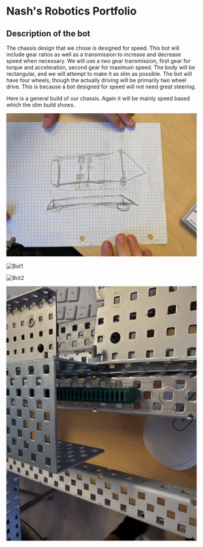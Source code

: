# Nash's Robotics Portfolio

## Description of the bot

The chassis design that we chose is designed for speed. This bot will include gear ratios as well as a transmission to increase and decrease speed when necessary. We will use a two gear transmission, first gear for torque and acceleration, second gear for maximum speed. The body will be rectangular, and we will attempt to make it as slim as possible. The bot will have four wheels, though the actually driving will be primarily two wheel drive. This is because a bot designed for speed will not need great steering.

Here is a general build of our chassis. Again it will be mainly speed based which the slim build shows.

![DiagramOfChassis](https://github.com/nashale/roboticsportfolio/blob/main/images/diagram.jpg?raw=true)

![Bot1](https://github.com/nashale/roboticsportfolio/blob/main/images/bot1.jpg?raw=true)

![Bot2](https://github.com/nashale/roboticsportfolio/blob/main/images/bot2.jpg?raw=true)

![Bot3](https://github.com/nashale/roboticsportfolio/blob/main/images/bot3.jpg?raw=true)
